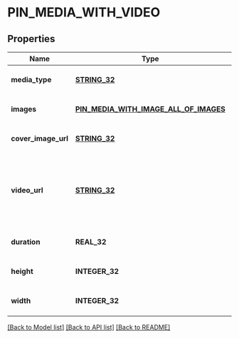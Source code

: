 # PIN_MEDIA_WITH_VIDEO

## Properties
Name | Type | Description | Notes
------------ | ------------- | ------------- | -------------
**media_type** | [**STRING_32**](STRING_32.md) |  | [optional] [default to null]
**images** | [**PIN_MEDIA_WITH_IMAGE_ALL_OF_IMAGES**](PinMediaWithImage_allOf_images.md) |  | [optional] [default to null]
**cover_image_url** | [**STRING_32**](STRING_32.md) |  | [optional] [default to null]
**video_url** | [**STRING_32**](STRING_32.md) | Video url (720p). &lt;/p&gt;&lt;strong&gt;Note:&lt;/strong&gt; This field is limited and not available to all apps. | [optional] [default to null]
**duration** | **REAL_32** | Duration (in milliseconds) | [optional] [default to null]
**height** | **INTEGER_32** | Height (in pixels) | [optional] [default to null]
**width** | **INTEGER_32** | Width (in pixels) | [optional] [default to null]

[[Back to Model list]](../README.md#documentation-for-models) [[Back to API list]](../README.md#documentation-for-api-endpoints) [[Back to README]](../README.md)


